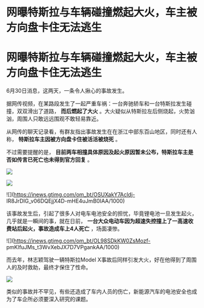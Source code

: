 # 网曝特斯拉与车辆碰撞燃起大火，车主被方向盘卡住无法逃生

# 网曝特斯拉与车辆碰撞燃起大火，车主被方向盘卡住无法逃生

6月30日消息，这两天，一条令人揪心的事故发生。

据网传视频，在某路段发生了一起严重车祸：一台奔驰轿车和一台特斯拉发生碰撞，双双滑出了道路， **而后燃起了大火**
。大火疑似从特斯拉左后侧烧起，火势汹汹，周围人只敢远远围观不敢轻易靠近。

从网传的聊天记录看，有群友指出事故发生在在浙江中部东百山地区，同时还有人称， **特斯拉车主因被方向盘卡住被活活被烧死** 。

不过需要提醒的是， **目前两车相撞具体原因及起火原因暂未公布，特斯拉车主是否如传言已死亡也未得到官方回复** 。

![](https://inews.gtimg.com/om_bt/OPbM2sHDWKUm83ikjkNg67jhlRuMl7T4__SzLty6fKqBIAA/1000)

![](https://inews.gtimg.com/om_bt/O1xTURjqmOqLKtAo8NAqKB0DoOMzLet8cvHroo_XeSDAgAA/1000)

![](https://inews.gtimg.com/om_bt/OSUXakY7Acldj-
IR8JrDIG_v06DQEjjX4D-mHE4uJmB0IAA/1000)

该事故发生后，引起了很多人对电车电池安全的担忧，毕竟锂电池一旦发生起火，几乎就是一瞬间的事，就在日前，
**一台大众电动车因为超速失控撞上了一高速收费站后起火，事故造成车上4人死亡** ，场面凄惨。

![](https://inews.gtimg.com/om_bt/OL98SDkKW0ZsMozf-
pmKlfuJMs_t3WvXebJX7D7VPgankAA/1000)

而去年，林志颖驾驶一辆特斯拉Model X事故后同样引发大火，好在他得到了周围人的及时救助，最终才保住了性命。

![](https://inews.gtimg.com/om_bt/OSnuVNe0nT9DGM9jvtIjWt2pZ3BIZCUK-o3QnoT9xDO98AA/1000)

类似的事故并不罕见，有些还造成了车内人员的伤亡，新能源汽车的电池安全也成为了车企所必须要深入研究的课题。

